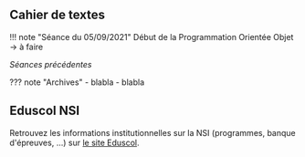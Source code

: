 
## Cahier de textes

!!! note "Séance du 05/09/2021"
    Début de la Programmation Orientée Objet -> à faire

*Séances précédentes*

??? note "Archives"
    - blabla
    - blabla




## Eduscol NSI 

Retrouvez les informations institutionnelles sur la NSI (programmes, banque d'épreuves, ...) sur [le site Eduscol](https://eduscol.education.fr/2068/programmes-et-ressources-en-numerique-et-sciences-informatiques-voie-g).
 
